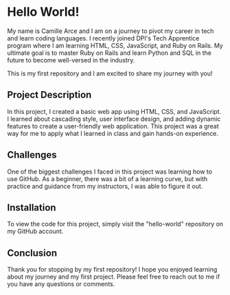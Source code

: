 # Hello World! #

My name is Camille Arce and I am on a journey to pivot my career in tech and learn coding languages. I recently joined DPI's Tech Apprentice program where I am learning HTML, CSS, JavaScript, and Ruby on Rails. My ultimate goal is to master Ruby on Rails and learn Python and SQL in the future to become well-versed in the industry.

This is my first repository and I am excited to share my journey with you!

## Project Description ##

In this project, I created a basic web app using HTML, CSS, and JavaScript. I learned about cascading style, user interface design, and adding dynamic features to create a user-friendly web application. This project was a great way for me to apply what I learned in class and gain hands-on experience.

## Challenges ##
One of the biggest challenges I faced in this project was learning how to use GitHub. As a beginner, there was a bit of a learning curve, but with practice and guidance from my instructors, I was able to figure it out.

## Installation ##
To view the code for this project, simply visit the "hello-world" repository on my GitHub account.

## Conclusion ##
Thank you for stopping by my first repository! I hope you enjoyed learning about my journey and my first project. Please feel free to reach out to me if you have any questions or comments.

